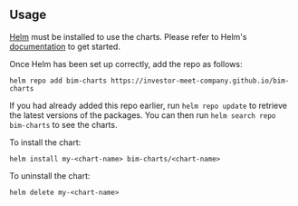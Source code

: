 ## Usage

[Helm](https://helm.sh) must be installed to use the charts.  Please refer to
Helm's [documentation](https://helm.sh/docs) to get started.

Once Helm has been set up correctly, add the repo as follows:

    helm repo add bim-charts https://investor-meet-company.github.io/bim-charts

If you had already added this repo earlier, run `helm repo update` to retrieve
the latest versions of the packages.  You can then run `helm search repo
bim-charts` to see the charts.

To install the <chart-name> chart:

    helm install my-<chart-name> bim-charts/<chart-name>

To uninstall the chart:

    helm delete my-<chart-name>
